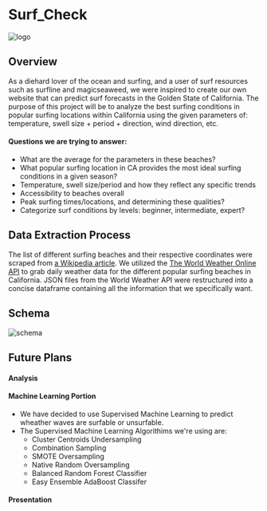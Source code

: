 # Surf_Check [](https://ckanchanda.github.io/Surf_Check)

![logo](https://user-images.githubusercontent.com/107447038/200466271-675c0d51-55e3-4ac8-a701-a31bbafb7582.png)

## Overview

As a diehard lover of the ocean and surfing, and a user of surf resources such as surfline and magicseaweed, we were inspired to create our own website that can predict surf forecasts in the Golden State of California. The purpose of this project will be to analyze the best surfing conditions in popular surfing locations within California using the given parameters of: temperature, swell size + period + direction, wind direction, etc.  

#### Questions we are trying to answer:

- What are the average for the parameters in these beaches? 
- What popular surfing location in CA provides the most ideal surfing conditions in a given season? 
- Temperature, swell size/period and how they reflect any specific trends
- Accessibility to beaches overall
- Peak surfing times/locations, and determining these qualities?
- Categorize surf conditions by levels: beginner, intermediate, expert?


## Data Extraction Process

The list of different surfing beaches and their respective coordinates were scraped from [a Wikipedia article](https://en.wikipedia.org/wiki/List_of_beaches_in_California).  We utilized the  [The World Weather Online API](https://www.worldweatheronline.com/developer/api/marine-weather-api.aspx) to grab daily weather data for the different popular surfing beaches in California. JSON files from the World Weather API were restructured into a concise dataframe containing all the information that we specifically want. 


## Schema

![schema](https://user-images.githubusercontent.com/107447038/200467014-22c0b44f-0f66-487f-9dfe-6c681b06004d.jpg)


## Future Plans

#### Analysis


#### Machine Learning Portion
- We have decided to use Supervised Machine Learning to predict wheather waves are surfable or unsurfable. 
- The Supervised Machine Learning Algorithims we're using are:
	* Cluster Centroids Undersampling
	* Combination Sampling
	* SMOTE Oversampling
	* Native Random Oversampling
	* Balanced Random Forest Classifier
	* Easy Ensemble AdaBoost Classifer

#### Presentation
